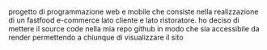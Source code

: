 progetto di programmazione web e mobile che consiste nella realizzazione di un fastfood e-commerce lato cliente e lato ristoratore.
ho deciso di mettere il source code nella mia repo github in modo che sia accessibile da render permettendo a chiunque di visualizzare il sito
